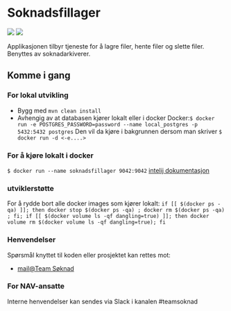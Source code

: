 Soknadsfillager
================
![](https://github.com/navikt/soknadsfillager/workflows/Build-Deploy/badge.svg?branch=naiserator)
![](https://github.com/navikt/soknadsfillager/workflows/Build-Deploy/badge.svg?event=pull_request)


Applikasjonen tilbyr tjeneste for å lagre filer, hente filer og slette filer.
Benyttes av soknadarkiverer.

## Komme i gang

### For lokal utvikling
* Bygg med `mvn clean install`
* Avhengig av at databasen kjører lokalt eller i docker
 Docker:`$ docker run -e POSTGRES_PASSWORD=password --name local_postgres -p 5432:5432 postgres`
Den vil da kjøre i bakgrunnen dersom man skriver
`$ docker run -d <-e....>`

### For å kjøre lokalt i docker
`$ docker run --name soknadsfillager 9042:9042`
[intelij dokumentasjon](https://www.jetbrains.com/help/idea/docker.html#)

### utviklerstøtte
For å rydde bort alle docker images som kjører lokalt:
`if [[ $(docker ps -qa) ]]; then docker stop $(docker ps -qa) ; docker rm $(docker ps -qa) ; fi; if [[ $(docker volume ls -qf dangling=true) ]]; then docker volume rm $(docker volume ls -qf dangling=true); fi`


### Henvendelser
Spørsmål knyttet til koden eller prosjektet kan rettes mot:
* [mail@Team Søknad](team-soknad@nav.no)

### For NAV-ansatte
Interne henvendelser kan sendes via Slack i kanalen #teamsoknad
